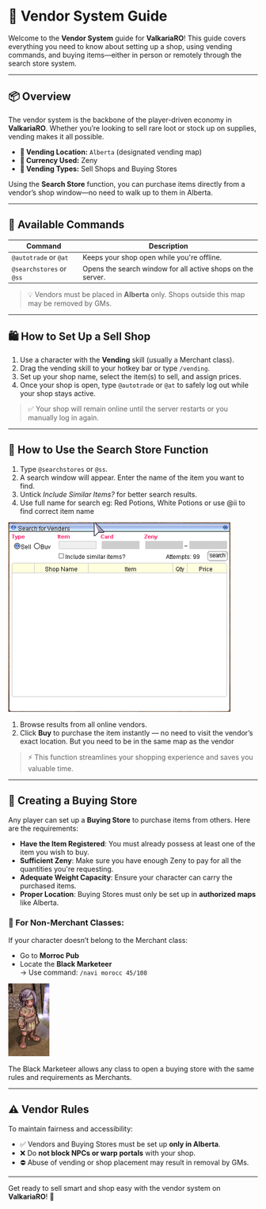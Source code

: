 # 🛒 Vendor System Guide

Welcome to the **Vendor System** guide for **ValkariaRO**! This guide covers everything you need to know about setting up a shop, using vending commands, and buying items—either in person or remotely through the search store system.

---

## 📦 Overview

The vendor system is the backbone of the player-driven economy in **ValkariaRO**. Whether you’re looking to sell rare loot or stock up on supplies, vending makes it all possible.

- **📍 Vending Location:** `Alberta` (designated vending map)
- **💸 Currency Used:** Zeny
- **🏪 Vending Types:** Sell Shops and Buying Stores

Using the **Search Store** function, you can purchase items directly from a vendor’s shop window—no need to walk up to them in Alberta.

---

## 🔧 Available Commands

| Command                   | Description                                                                 |
|----------------------------|-----------------------------------------------------------------------------|
| `@autotrade` or `@at`     | Keeps your shop open while you're offline.                                 |
| `@searchstores` or `@ss`  | Opens the search window for all active shops on the server.                 |

> 💡 Vendors must be placed in **Alberta** only. Shops outside this map may be removed by GMs.

---

## 🛍️ How to Set Up a Sell Shop

1. Use a character with the **Vending** skill (usually a Merchant class).
2. Drag the vending skill to your hotkey bar or type `/vending`.
3. Set up your shop name, select the item(s) to sell, and assign prices.
4. Once your shop is open, type `@autotrade` or `@at` to safely log out while your shop stays active.

> ✅ Your shop will remain online until the server restarts or you manually log in again.

---

## 🛒 How to Use the Search Store Function

1. Type `@searchstores` or `@ss`.
2. A search window will appear. Enter the name of the item you want to find.
3. Untick *Include Similar Items?* for better search results.
4. Use full name for search eg: Red Potions, White Potions or use @ii to find correct item name

![Searchstores Picture](assets/npc/seachstoreswindow.png)

1. Browse results from all online vendors.
2. Click **Buy** to purchase the item instantly — no need to visit the vendor’s exact location. But you need to be in the same map as the vendor

> ⚡ This function streamlines your shopping experience and saves you valuable time.

---

## 🤝 Creating a Buying Store

Any player can set up a **Buying Store** to purchase items from others. Here are the requirements:

- **Have the Item Registered**: You must already possess at least one of the item you wish to buy.
- **Sufficient Zeny**: Make sure you have enough Zeny to pay for all the quantities you're requesting.
- **Adequate Weight Capacity**: Ensure your character can carry the purchased items.
- **Proper Location**: Buying Stores must only be set up in **authorized maps** like Alberta.

### 🧍 For Non-Merchant Classes:

If your character doesn’t belong to the Merchant class:

- Go to **Morroc Pub**
- Locate the **Black Marketeer**  
  → Use command: `/navi morocc 45/108`

![Black Marketeer](assets/npc/blackmarketeer.png)

The Black Marketeer allows any class to open a buying store with the same rules and requirements as Merchants.

---

## ⚠️ Vendor Rules

To maintain fairness and accessibility:

- ✅ Vendors and Buying Stores must be set up **only in Alberta**.
- ❌ Do **not block NPCs or warp portals** with your shop.
- ⛔ Abuse of vending or shop placement may result in removal by GMs.

---

Get ready to sell smart and shop easy with the vendor system on **ValkariaRO**! 🧺
